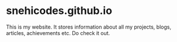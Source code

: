 # snehicodes.github.io
This is my website. It stores information about all my projects, blogs, articles, achievements etc. Do check it out.
